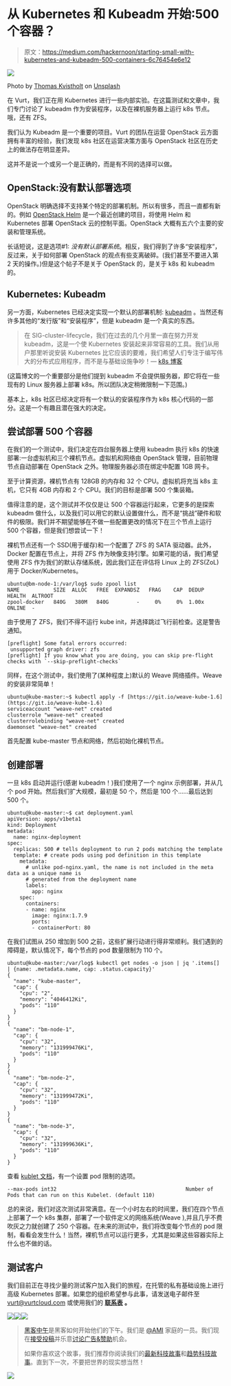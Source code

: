 # 从 Kubernetes 和 Kubeadm 开始:500 个容器？

> 原文：<https://medium.com/hackernoon/starting-small-with-kubernetes-and-kubeadm-500-containers-6c76454e6e12>

![](img/22847a06c06fca8668102a43a024e2d6.png)

Photo by [Thomas Kvistholt](http://unsplash.com/photos/oZPwn40zCK4?utm_source=unsplash&utm_medium=referral&utm_content=creditCopyText) on [Unsplash](https://unsplash.com/?utm_source=unsplash&utm_medium=referral&utm_content=creditCopyText)

在 Vurt，我们正在用 Kubernetes 进行一些内部实验。在这篇测试和文章中，我们专门讨论了 kubeadm 作为安装程序，以及在裸机服务器上运行 k8s 节点。哦，还有 ZFS。

我们认为 Kubeadm 是一个重要的项目。Vurt 的团队在运营 OpenStack 云方面拥有丰富的经验，我们发现 k8s 社区在运营决策方面与 OpenStack 社区在历史上的做法存在明显差异。

这并不是说一个或另一个是正确的，而是有不同的选择可以做。

## **OpenStack:没有默认部署选项**

OpenStack 明确选择不支持某个特定的部署机制。所以有很多，而且一直都有新的。例如 [OpenStack Helm](https://git.openstack.org/cgit/openstack/openstack-helm/) 是一个最近创建的项目，将使用 Helm 和 Kubernetes 部署 OpenStack 云的控制平面。OpenStack 大概有五六个主要的安装和管理系统。

长话短说，这是选项#1: *没有默认部署系统*。相反，我们得到了许多“安装程序”，反过来，关于如何部署 OpenStack 的观点有些支离破碎。(我们甚至不要进入第 2 天的操作。)但是这个帖子不是关于 OpenStack 的，是关于 k8s 和 kubeadm 的。

## Kubernetes: Kubeadm

另一方面，Kubernetes 已经决定实现一个默认的部署机制: [kubeadm](https://kubernetes.io/docs/setup/independent/create-cluster-kubeadm/) 。当然还有许多其他的“发行版”和“安装程序”，但是 kubeadm 是一个真实的东西。

> 在 SIG-cluster-lifecycle，我们在过去的几个月里一直在努力开发 kubeadm，这是一个使 Kubernetes 安装起来非常容易的工具。我们从用户那里听说安装 Kubernetes 比它应该的要难，我们希望人们专注于编写伟大的分布式应用程序，而不是与基础设施争吵！— [k8s 博客](http://blog.kubernetes.io/2016/09/how-we-made-kubernetes-easy-to-install.html)

(这篇博文的一个重要部分是他们提到 kubeadm 不会提供服务器，即它将在一些现有的 Linux 服务器上部署 k8s。所以团队决定稍微限制一下范围。)

基本上，k8s 社区已经决定将有一个默认的安装程序作为 k8s 核心代码的一部分。这是一个有趣且潜在强大的决定。

## 尝试部署 500 个容器

在我们的一个测试中，我们决定在四台服务器上使用 kubeadm 执行 k8s 的快速部署:一台虚拟机和三个裸机节点。虚拟机和网络由 OpenStack 管理，目前物理节点自动部署在 OpenStack 之外。物理服务器必须在绑定中配置 1GB 网卡。

至于计算资源，裸机节点有 128GB 的内存和 32 个 CPU。虚拟机将充当 k8s 主机，它只有 4GB 内存和 2 个 CPU。我们的目标是部署 500 个集装箱。

值得注意的是，这个测试并不仅仅是让 500 个容器运行起来，它更多的是探索 kubeadm 做什么，以及我们可以用它的默认设置做什么，而不是“挑战”硬件和软件的极限。我们并不期望能够在不做一些配置更改的情况下在三个节点上运行 500 个容器，但是我们想尝试一下！

裸机节点还有一个 SSD(用于缓存)和一个配置了 ZFS 的 SATA 驱动器。此外，Docker 配置在节点上，并将 ZFS 作为映像支持引擎。如果可能的话，我们希望使用 ZFS 作为我们的默认存储系统，因此我们正在评估将 Linux 上的 ZFS(ZoL)用于 Docker/Kubernetes。

```
ubuntu@bm-node-1:/var/log$ sudo zpool list
NAME           SIZE  ALLOC   FREE  EXPANDSZ   FRAG    CAP  DEDUP  HEALTH  ALTROOT
zpool-docker   840G   380M   840G         -     0%     0%  1.00x  ONLINE  -
```

由于使用了 ZFS，我们不得不运行 kube init，并选择跳过飞行前检查。这是警告通知。

```
[preflight] Some fatal errors occurred:
 unsupported graph driver: zfs
[preflight] If you know what you are doing, you can skip pre-flight checks with `--skip-preflight-checks`
```

同样，在这个测试中，我们使用了(某种程度上)默认的 Weave 网络插件。Weave 的安装非常简单！

```
ubuntu@kube-master:~$ kubectl apply -f [https://git.io/weave-kube-1.6](https://git.io/weave-kube-1.6)
serviceaccount "weave-net" created
clusterrole "weave-net" created
clusterrolebinding "weave-net" created
daemonset "weave-net" created
```

首先配置 kube-master 节点和网络，然后初始化裸机节点。

## 创建部署

一旦 k8s 启动并运行(感谢 kubeadm！)我们使用了一个 nginx 示例部署，并从几个 pod 开始。然后我们扩大规模，最初是 50 个，然后是 100 个……最后达到 500 个。

```
ubuntu@kube-master:~$ cat deployment.yaml 
apiVersion: apps/v1beta1
kind: Deployment
metadata:
  name: nginx-deployment
spec:
  replicas: 500 # tells deployment to run 2 pods matching the template
  template: # create pods using pod definition in this template
    metadata:
      # unlike pod-nginx.yaml, the name is not included in the meta data as a unique name is
      # generated from the deployment name
      labels:
        app: nginx
    spec:
      containers:
      - name: nginx
        image: nginx:1.7.9
        ports:
        - containerPort: 80
```

在我们试图从 250 增加到 500 之前，这些扩展行动进行得非常顺利。我们遇到的障碍是，默认情况下，每个节点的 pod 数量限制为 110 个。

```
ubuntu@kube-master:/var/log$ kubectl get nodes -o json | jq '.items[] | {name: .metadata.name, cap: .status.capacity}'
{
  "name": "kube-master",
  "cap": {
    "cpu": "2",
    "memory": "4046412Ki",
    "pods": "110"
  }
}
{
  "name": "bm-node-1",
  "cap": {
    "cpu": "32",
    "memory": "131999476Ki",
    "pods": "110"
  }
}
{
  "name": "bm-node-2",
  "cap": {
    "cpu": "32",
    "memory": "131999472Ki",
    "pods": "110"
  }
}
{
  "name": "bm-node-3",
  "cap": {
    "cpu": "32",
    "memory": "131999636Ki",
    "pods": "110"
  }
}
```

查看 [kublet 文档](https://kubernetes.io/docs/admin/kubelet/)，有一个设置 pod 限制的选项。

```
--max-pods int32                                          Number of Pods that can run on this Kubelet. (default 110)
```

总的来说，我们对这次测试非常满意。在一个小时左右的时间里，我们在四个节点上部署了一个 k8s 集群，部署了一个软件定义的网络系统(Weave ),并且几乎不费吹灰之力就创建了 250 个容器。在未来的测试中，我们将改变每个节点的 pod 限制，看看会发生什么！当然，裸机节点可以运行更多，尤其是如果这些容器实际上什么也不做的话。

## 测试客户

我们目前正在寻找少量的测试客户加入我们的旅程，在托管的私有基础设施上进行高级 Kubernetes 部署。如果您的组织希望参与此事，请发送电子邮件至 vurt@vurtcloud.com 或使用我们的 [**联系表**](https://vurtcloud.com/contactus.html) **。**

[![](img/50ef4044ecd4e250b5d50f368b775d38.png)](http://bit.ly/HackernoonFB)[![](img/979d9a46439d5aebbdcdca574e21dc81.png)](https://goo.gl/k7XYbx)[![](img/2930ba6bd2c12218fdbbf7e02c8746ff.png)](https://goo.gl/4ofytp)

> [黑客中午](http://bit.ly/Hackernoon)是黑客如何开始他们的下午。我们是 [@AMI](http://bit.ly/atAMIatAMI) 家庭的一员。我们现在[接受投稿](http://bit.ly/hackernoonsubmission)并乐意[讨论广告&赞助](mailto:partners@amipublications.com)机会。
> 
> 如果你喜欢这个故事，我们推荐你阅读我们的[最新科技故事](http://bit.ly/hackernoonlatestt)和[趋势科技故事](https://hackernoon.com/trending)。直到下一次，不要把世界的现实想当然！

![](img/be0ca55ba73a573dce11effb2ee80d56.png)